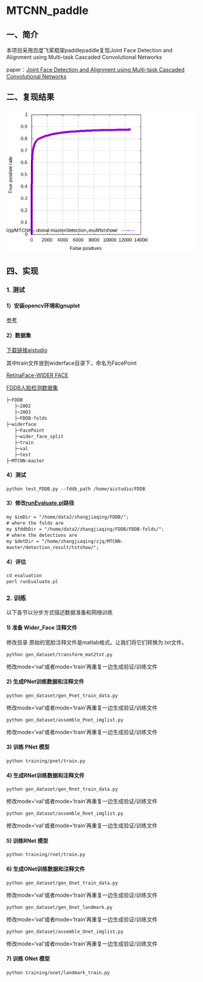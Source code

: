 # MTCNN_paddle
## 一、简介
本项目采用百度飞桨框架paddlepaddle复现Joint Face Detection and Alignment using Multi-task Cascaded Convolutional Networks

paper：[Joint Face Detection and Alignment using Multi-task Cascaded Convolutional Networks](https://arxiv.org/ftp/arxiv/papers/1604/1604.02878.pdf)

## 二、复现结果
![Results](https://github.com/icey-zhang/MTCNN_paddle/blob/main/detection_result/txtshow/DiscROC.png)
## 四、实现

### 1. 测试
#### 1）安装opencv环境和gnuplot
[参考](https://github.com/icey-zhang/MTCNN_paddle/blob/main/use/%E5%AE%89%E8%A3%85opencv.md)

#### 2）数据集
[下载链接aistudio](https://aistudio.baidu.com/aistudio/datasetdetail/110657)

其中train文件放到widerface目录下，命名为FacePoint

[RetinaFace-WIDER FACE](https://aistudio.baidu.com/aistudio/datasetdetail/104236)

[FDDB人脸检测数据集](https://aistudio.baidu.com/aistudio/datasetdetail/37474)

```
├─FDDB
   ├─2002
   ├─2003
   ├─FDDB-folds
├─widerface
   ├─FacePoint
   ├─wider_face_split
   ├─train
   ├─val
   ├─test
├─MTCNN-master
```
#### 4）测试
```
python test_FDDB.py --fddb_path /home/aistudio/FDDB
```
#### 3）修改[runEvaluate.pl](https://github.com/icey-zhang/MTCNN_paddle/blob/main/evaluation/runEvaluate.pl)路径
```
my $imDir = "/home/data2/zhangjiaqing/FDDB/"; 
# where the folds are
my $fddbDir = "/home/data2/zhangjiaqing/FDDB/FDDB-folds/"; 
# where the detections are
my $detDir = "/home/zhangjiaqing/zjq/MTCNN-master/detection_result/txtshow/";
```
#### 4）评估
```
cd evaluation
perl runEvaluate.pl
```
### 2. 训练

以下各节以分步方式描述数据准备和网络训练

#### 1) 准备 Wider_Face 注释文件
修改目录
原始的宽脸注释文件是matlab格式。让我们将它们转换为.txt文件。

```
python gen_dataset/transform_mat2txt.py
```

修改mode=‘val’或者mode=‘train’再重复一边生成验证/训练文件


#### 2) 生成PNet训练数据和注释文件

```
python gen_dataset/gen_Pnet_train_data.py
```
修改mode=‘val’或者mode=‘train’再重复一边生成验证/训练文件

```
python gen_dataset/assemble_Pnet_imglist.py
```
修改mode=‘val’或者mode=‘train’再重复一边生成验证/训练文件

#### 3) 训练 PNet 模型

```
python training/pnet/train.py
```
#### 4) 生成RNet训练数据和注释文件

```
python gen_dataset/gen_Rnet_train_data.py
```
修改mode=‘val’或者mode=‘train’再重复一边生成验证/训练文件
```
python gen_dataset/assemble_Rnet_imglist.py
```
修改mode=‘val’或者mode=‘train’再重复一边生成验证/训练文件
#### 5) 训练RNet 模型
```
python training/rnet/train.py
```
#### 6) 生成ONet训练数据和注释文件

```
python gen_dataset/gen_Onet_train_data.py
```

修改mode=‘val’或者mode=‘train’再重复一边生成验证/训练文件
```
python gen_dataset/gen_Onet_landmark.py
```
修改mode=‘val’或者mode=‘train’再重复一边生成验证/训练文件
```
python gen_dataset/assemble_Onet_imglist.py
```

修改mode=‘val’或者mode=‘train’再重复一边生成验证/训练文件

#### 7) 训练 ONet 模型
```
python training/onet/landmark_train.py
```




